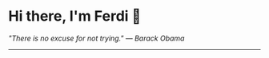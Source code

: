 <h1>Hi there, I'm Ferdi 👋</h1>

<p><em>
  "There is no excuse for not trying." — Barack Obama
</em></p>

---
